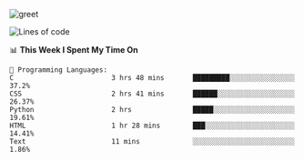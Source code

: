 ![greet](https://user-images.githubusercontent.com/44234583/146624354-9d461392-3676-4e7a-b12f-debc7319f53b.gif)

<!--START_SECTION:waka-->
![Lines of code](https://img.shields.io/badge/From%20Hello%20World%20I%27ve%20Written-391%20Thousand%20lines%20of%20code-blue)

📊 **This Week I Spent My Time On** 

```text
💬 Programming Languages: 
C                        3 hrs 48 mins       █████████░░░░░░░░░░░░░░░░   37.2% 
CSS                      2 hrs 41 mins       ██████░░░░░░░░░░░░░░░░░░░   26.37% 
Python                   2 hrs               █████░░░░░░░░░░░░░░░░░░░░   19.61% 
HTML                     1 hr 28 mins        ███░░░░░░░░░░░░░░░░░░░░░░   14.41% 
Text                     11 mins             ░░░░░░░░░░░░░░░░░░░░░░░░░   1.86%

```


<!--END_SECTION:waka-->
